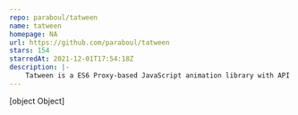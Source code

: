 ```yaml
---
repo: paraboul/tatween
name: tatween
homepage: NA
url: https://github.com/paraboul/tatween
stars: 154
starredAt: 2021-12-01T17:54:18Z
description: |-
    Tatween is a ES6 Proxy-based JavaScript animation library with API similar to Cocoa Animation block
---
```


[object Object]
